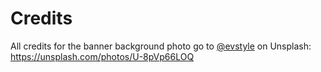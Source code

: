 # Credits

All credits for the banner background photo go to [@evstyle](https://unsplash.com/@evstyle) on Unsplash: https://unsplash.com/photos/U-8pVp66LOQ
